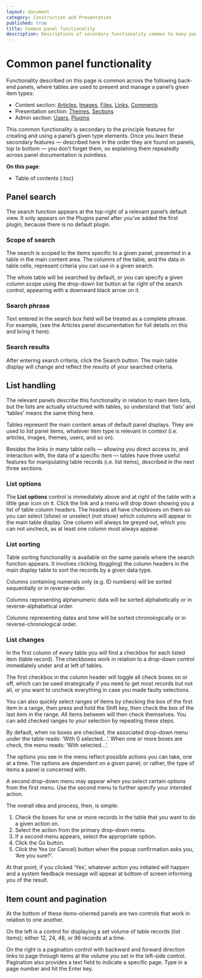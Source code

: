 ```yaml
---
layout: document
category: Construction and Presentation
published: true
title: Common panel functionality
description: Descriptions of secondary functionality common to many panels. Once you learn it, you don’t forget it.
---
```


# Common panel functionality

Functionality described on this page is common across the following back-end panels, where tables are used to present and manage a panel’s given item types:

* Content section: [Articles](/administration/articles-panel), [Images](/administration/images-panel), [Files](/administration/files-panel), [Links](/administration/links-panel), [Comments](/administration/comments-panel)
* Presentation section: [Themes](/administration/themes-panel), [Sections](/administration/sections-panel)
* Admin section: [Users](/administration/users-panel), [Plugins](/administration/plugins-panel)

 This common functionality is secondary to the principle features for creating and using a panel’s given type elements. Once you learn these secondary features — described here in the order they are found on panels, top to bottom — you don’t forget them, so explaining them repeatedly across panel documentation is pointless.

**On this page**:

* Table of contents
{:toc}

## Panel search

The search function appears at the top-right of a relevant panel’s default view. It only appears on the Plugins panel after you’ve added the first plugin, because there is no default plugin.

### Scope of search

The search is scoped to the items specific to a given panel, presented in a table in the main content area. The columns of the table, and the data in table cells, represent criteria you can use in a given search.

The whole table will be searched by default, or you can specify a given column scope using the drop-down list button at far right of the search control, appearing with a downward black arrow on it.

### Search phrase

Text entered in the search box field will be treated as a complete phrase. For example, (see the Articles panel documentation for full details on this and bring it here).

### Search results

After entering search criteria, click the Search button. The main table display will change and reflect the results of your searched criteria.

## List handling

The relevant panels describe this functionality in relation to main item lists, but the lists are actually structured with tables, so understand that ‘lists’ and ‘tables’ means the same thing here.

Tables represent the main content areas of default panel displays. They are used to _list_ panel items, whatever item type is relevant in context (i.e. articles, images, themes, users, and so on).

Besides the links in many table cells — allowing you direct access to, and interaction with, the data of a specific item — tables have three useful features for manipulating table records (i.e. list items), described in the next three sections.

### List options

The **List options** control is immediately above and at right of the table with a little gear icon on it. Click the link and a menu will drop down showing you a list of table column headers. The headers all have checkboxes on them so you can select (show) or unselect (not show) which columns will appear in the main table display. One column will always be greyed out, which you can not uncheck, as at least one column must always appear.

### List sorting

Table sorting functionality is available on the same panels where the search function appears. It involves clicking (toggling) the column headers in the main display table to sort the records by a given data type.

Columns containing numerals only (e.g. ID numbers) will be sorted sequentially or in reverse-order.

Columns representing alphanumeric data will be sorted alphabetically or in reverse-alphabetical order.

Columns representing dates and time will be sorted chronologically or in reverse-chronological order.

### List changes

In the first column of every table you will find a checkbox for each listed item (table record). The checkboxes work in relation to a drop-down control immediately under and at left of tables.

The first checkbox in the column header will toggle all check boxes on or off, which can be used strategically if you need to get most records but not all, or you want to uncheck everything in case you made faulty selections.

You can also quickly select ranges of items by checking the box of the first item in a range, then press and hold the Shift key, then check the box of the last item in the range. All items between will then check themselves. You can add checked ranges to your selection by repeating these steps.

By default, when no boxes are checked, the associated drop-down menu under the table reads: ‘With 0 selected…’. When one or more boxes are check, the menu reads: ‘With selected…’.

The options you see in the menu reflect possible actions you can take, one at a time. The options are dependent on a given panel; or rather, the type of items a panel is concerned with.

A second drop-down menu may appear when you select certain options from the first menu. Use the second menu to further specify your intended action.

The overall idea and process, then, is simple:

1. Check the boxes for one or more records in the table that you want to do a given action on.
2. Select the action from the primary drop-down menu.
3. If a second menu appears, select the appropriate option.
4. Click the Go button.
5. Click the Yes (or Cancel) button when the popup confirmation asks you, ‘Are you sure?’.

At that point, if you clicked ‘Yes’, whatever action you initiated will happen and a system feedback message will appear at bottom of screen informing you of the result.

## Item count and pagination

At the bottom of these items-oriented panels are two controls that work in relation to one another.

On the left is a control for displaying a set volume of table records (list items); either 12, 24, 48, or 96 records at a time.

On the right is a pagination control with backward and forward direction links to page through items at the volume you set in the left-side control. Pagination also provides a text field to indicate a specific page. Type in a page number and hit the Enter key.
